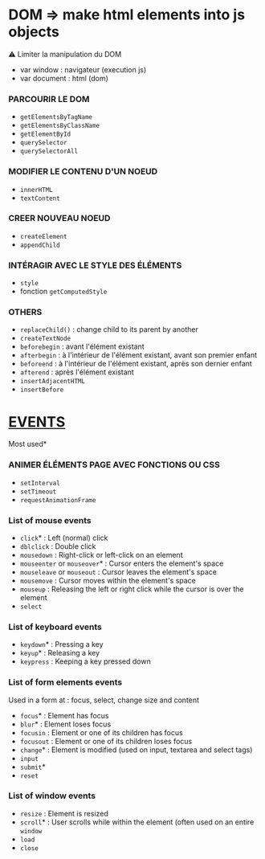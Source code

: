 # DOM => make html elements into js objects
:warning: Limiter la manipulation du DOM
- var window : navigateur (execution js)
- var document : html (dom)

### PARCOURIR LE DOM
- ```getElementsByTagName```
- ```getElementsByClassName```
- ```getElementById```
- ```querySelector```
- ```querySelectorAll```

### MODIFIER LE CONTENU D'UN NOEUD
- ```innerHTML```
- ```textContent```

### CREER NOUVEAU NOEUD
- ```createElement```
- ```appendChild```

### INTÉRAGIR AVEC LE STYLE DES ÉLÉMENTS
- ```style```
- fonction ```getComputedStyle```

### OTHERS
- ```replaceChild()``` : change child to its parent by another
- ```createTextNode```
- ```beforebegin``` : avant l'élément existant
- ```afterbegin``` : à l'intérieur de l'élément existant, avant son premier enfant
- ```beforeend``` : à l'intérieur de l'élément existant, après son dernier enfant
- ```afterend``` : après l'élément existant
- ```insertAdjacentHTML``` 
- ```insertBefore``` 

# [EVENTS](https://github.com/Claire-Lavigne/Cours/new/master/JavaScript/1.1-Events-Methods.md)
Most used*

### ANIMER ÉLÉMENTS PAGE AVEC FONCTIONS OU CSS
- ```setInterval```
- ```setTimeout```
- ```requestAnimationFrame```

### List of mouse events
- ```click```* : Left (normal) click
- ```dblclick``` : Double click
- ```mousedown``` : Right-click or left-click on an element
- ```mouseenter``` or ```mouseover```* : Cursor enters the element's space
- ```mouseleave``` or ```mouseout``` : Cursor leaves the element's space
- ```mousemove``` : Cursor moves within the element's space
- ```mouseup``` : Releasing the left or right click while the cursor is over the element
- ```select```

### List of keyboard events
- ```keydown```* : Pressing a key
- ```keyup```* : Releasing a key
- ```keypress``` : Keeping a key pressed down

### List of form elements events
Used in a form at : focus, select, change size and content
- ```focus```* : Element has focus
- ```blur```* : Element loses focus
- ```focusin``` : Element or one of its children has focus
- ```focusout``` : Element or one of its children loses focus
- ```change```* : Element is modified (used on input, textarea and select tags)
- ```input```
- ```submit```*
- ```reset```

### List of window events
- ```resize``` : Element is resized
- ```scroll```* : User scrolls while within the element (often used on an entire ```window```
- ```load```
- ```close```
